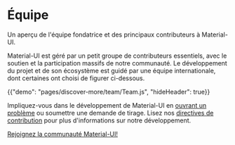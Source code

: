 # Équipe

<p class="description">Un aperçu de l'équipe fondatrice et des principaux contributeurs à Material-UI.</p>

Material-UI est géré par un petit groupe de contributeurs essentiels, avec le soutien et la participation massifs de notre communauté. Le développement du projet et de son écosystème est guidé par une équipe internationale, dont certaines ont choisi de figurer ci-dessous.

{{"demo": "pages/discover-more/team/Team.js", "hideHeader": true}}

Impliquez-vous dans le développement de Material-UI en [ouvrant un problème](https://github.com/mui-org/material-ui/issues/new) ou soumettre une demande de tirage. Lisez nos [directives de contribution](https://github.com/mui-org/material-ui/blob/master/CONTRIBUTING.md) pour plus d'informations sur notre développement.

[Rejoignez la communauté Material-UI!](/discover-more/community/)